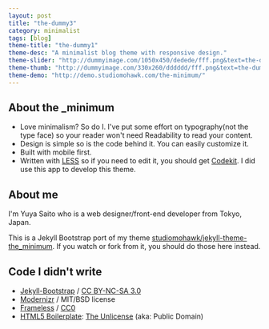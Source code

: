 ```yaml
---
layout: post
title: "the-dummy3"
category: minimalist
tags: [blog]
theme-title: "the-dummy1"
theme-desc: "A minimalist blog theme with responsive design."
theme-slider: "http://dummyimage.com/1050x450/dedede/fff.png&text=the-dummy3"
theme-thumb: "http://dummyimage.com/330x260/dddddd/fff.png&text=the-dummy3"
theme-demo: "http://demo.studiomohawk.com/the-minimum/"
---
```


## About the \_minimum

- Love minimalism? So do I. I've put some effort on typography(not the type face) so your reader won't need Readability to read your content.
- Design is simple so is the code behind it. You can easily customize it.
- Built with mobile first.
- Written with [LESS](http://lesscss.org/) so if you need to edit it, you should get [Codekit](http://incident57.com/codekit/). I did use this app to develop this theme.

## About me

I'm Yuya Saito who is a web designer/front-end developer from Tokyo, Japan.

This is a Jekyll Bootstrap port of my theme [studiomohawk/jekyll-theme-the_minimum](https://github.com/studiomohawk/jekyll-theme-the_minimum).
If you watch or fork from it, you should do those here instead.

## Code I didn't write

- [Jekyll-Bootstrap](http://jekyllbootstrap.com/)  / [CC BY-NC-SA 3.0](http://creativecommons.org/licenses/by-nc-sa/3.0/)
- [Modernizr](http://www.modernizr.com/) / MIT/BSD license
- [Frameless](http://framelessgrid.com/) / [CC0](http://creativecommons.org/publicdomain/zero/1.0/)
- [HTML5 Boilerplate](http://html5boilerplate.com/): [The Unlicense](http://unlicense.org) (aka: Public Domain)
